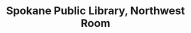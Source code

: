 ---
layout: repo
title: "Spokane Public Library, Northwest Room"
id: 25195
permalink: repos/25195/
---